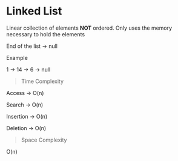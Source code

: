 # Linked List

Linear collection of elements **NOT** ordered. Only uses the memory necessary to hold the elements

End of the list → null

Example

1 → 14 → 6 → null

> Time Complexity

Access → O(n)

Search → O(n)

Insertion → O(n)

Deletion → O(n)

> Space Complexity

O(n)